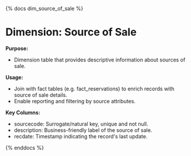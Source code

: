 {% docs dim_source_of_sale %}

# Dimension: Source of Sale

**Purpose:**

 - Dimension table that provides descriptive information about sources of sale.

**Usage:**

 - Join with fact tables (e.g. fact_reservations) to enrich records with source of sale details.
 - Enable reporting and filtering by source attributes.

**Key Columns:**

 - sourcecode: Surrogate/natural key, unique and not null.
 - description: Business-friendly label of the source of sale.
 - recdate: Timestamp indicating the record's last update.

{% enddocs %}

